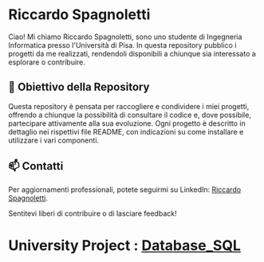 # Riccardo Spagnoletti

Ciao! Mi chiamo Riccardo Spagnoletti, sono uno studente di Ingegneria Informatica presso l'Università di Pisa. In questa repository pubblico i progetti da me realizzati, rendendoli disponibili a chiunque sia interessato a esplorare o contribuire.

## 📌 Obiettivo della Repository

Questa repository è pensata per raccogliere e condividere i miei progetti, offrendo a chiunque la possibilità di consultare il codice e, dove possibile, partecipare attivamente alla sua evoluzione. Ogni progetto è descritto in dettaglio nei rispettivi file README, con indicazioni su come installare e utilizzare i vari componenti.

## 📫 Contatti

Per aggiornamenti professionali, potete seguirmi su LinkedIn: [Riccardo Spagnoletti](https://www.linkedin.com/in/riccardo-spagnoletti-024174222/).

Sentitevi liberi di contribuire o di lasciare feedback!


# University Project : [Database_SQL](https://github.com/RiccardoSpagnoletti/Database)
